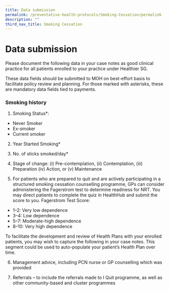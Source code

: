 ```yaml
---
title: Data submission
permalink: /preventative-health-protocols/Smoking-Cessation/permalink
description: ""
third_nav_title: Smoking Cessation
---
```

# Data submission
Please document the following data in your case notes as good clinical practice for all patients enrolled to your practice under Healthier SG.

These data fields should be submitted to MOH on best-effort basis to facilitate policy review and planning. For those marked with asterisks, these are mandatory data fields tied to payments.

### Smoking history

1.  Smoking Status*:

* Never Smoker
* Ex-smoker
* Current smoker

2. Year Started Smoking*

3. No. of sticks smoked/day*

4. Stage of change: (i) Pre-contemplation, (ii) Contemplation, (iii) Preparation (iv) Action, or (v) Maintenance
 
5.  For patients who are prepared to quit and are actively participating in a structured smoking cessation counselling programme, GPs can consider administering the Fagerstrom test to determine readiness for NRT. You may direct patients to complete the quiz in HealthHub and submit the score to you. Fagerstrom Test Score:

* 1–2: Very low dependence
* 3–4: Low dependence
* 5–7: Moderate-high dependence
* 8–10: Very high dependence

To facilitate the development and review of Health Plans with your enrolled patients, you may wish to capture the following in your case notes. This segment could be used to auto-populate your patient’s Health Plan over time.

6. Management advice, including PCN nurse or GP counselling which was provided

7. Referrals – to include the referrals made to I Quit programme, as well as other community-based and cluster programmes